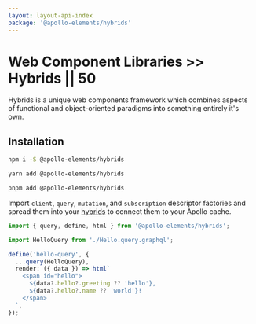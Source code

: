 ```yaml
---
layout: layout-api-index
package: '@apollo-elements/hybrids'
---
```


# Web Component Libraries >> Hybrids || 50

Hybrids is a unique web components framework which combines aspects of functional and object-oriented paradigms into something entirely it's own.

## Installation

<code-tabs collection="package-managers" default-tab="npm">

```bash tab npm
npm i -S @apollo-elements/hybrids
```

```bash tab yarn
yarn add @apollo-elements/hybrids
```

```bash tab pnpm
pnpm add @apollo-elements/hybrids
```

</code-tabs>

Import `client`, `query`, `mutation`, and `subscription` descriptor factories and spread them into your [hybrids](https://hybrids.js.org) to connect them to your Apollo cache.

```ts wcd ZZG6TLZRHQ9gG6SH35Be src/Hello.ts
import { query, define, html } from '@apollo-elements/hybrids';

import HelloQuery from './Hello.query.graphql';

define('hello-query', {
  ...query(HelloQuery),
  render: ({ data }) => html`
    <span id="hello">
      ${data?.hello?.greeting ?? 'hello'},
      ${data?.hello?.name ?? 'world'}!
    </span>
  `,
});
```
